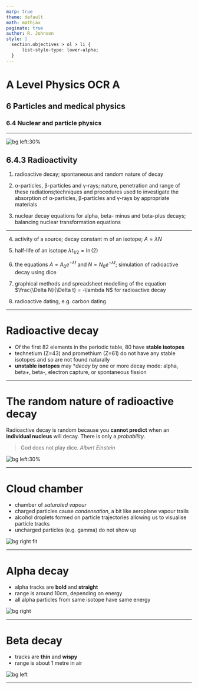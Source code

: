 ```yaml
---
marp: true
theme: default
math: mathjax
paginate: true
author: R. Johnson
style: |
  section.objectives > ol > li {
      list-style-type: lower-alpha;
  }
---
```


# A Level Physics OCR A
## 6 Particles and medical physics
### 6.4 Nuclear and particle physics

---

<!-- _class: objectives -->

![bg left:30%](https://images.unsplash.com/photo-1492962827063-e5ea0d8c01f5?ixlib=rb-4.0.3&ixid=MnwxMjA3fDB8MHxwaG90by1wYWdlfHx8fGVufDB8fHx8&auto=format&fit=crop&w=2121&q=80)
## 6.4.3 Radioactivity


1. radioactive decay; spontaneous and random nature of decay

2. α-particles, β-particles and γ-rays; nature, penetration and range of these radiations;techniques and procedures used to investigate the absorption of α-particles, β-particles and γ-rays by appropriate materials

3. nuclear decay equations for alpha, beta- minus and beta-plus decays; balancing nuclear transformation equations

---

4. activity of a source; decay constant m of an isotope; $A=\lambda N$

5. half-life of an isotope $\lambda t_{1/2}=\ln (2)$

6. the equations $A=A_0 e^{-\lambda t}$ and $N=N_0 e^{-\lambda t}$; simulation of radioactive decay using dice

7. graphical methods and spreadsheet modelling of the equation $\frac{\Delta N}{\Delta t} = -\lambda N$ for radioactive decay

8. radioactive dating, e.g. carbon dating

---

# Radioactive decay

* Of the first 82 elements in the periodic table, 80 have **stable isotopes**
* technetium (Z=43) and promethium (Z=61) do not have any stable isotopes and so are not found naturally
* **unstable isotopes** may **decay* by one or more decay mode: alpha, beta+, beta-, electron capture, or spontaneous fission

---

# The random nature of radioactive decay

Radioactive decay is random because you **cannot predict** when an **individual nucleus** will decay. There is only a _probability_.

> God does not play dice.
_Albert Einstein_

![bg left:30%](https://upload.wikimedia.org/wikipedia/commons/thumb/9/99/Dice_-_1-2-4-5-6.jpg/1024px-Dice_-_1-2-4-5-6.jpg)

---

# Cloud chamber

- chamber of _saturated vapour_
- charged particles cause _condensation_, a bit like aeroplane vapour trails
- alcohol droplets formed on particle trajectories allowing us to visualise particle tracks
- uncharged particles (e.g. gamma) do not show up

![bg right fit](https://i.ytimg.com/vi/noP7HT-Uins/maxresdefault.jpg)

---


# Alpha decay

- alpha tracks are **bold** and **straight**
- range is around 10cm, depending on energy
- all alpha particles from same isotope have same energy

![bg right](http://www.nuffieldfoundation.org/sites/default/files/images/Alpha%20particle%20tracks%20showing%20their%20short%20range_1188(1).jpg)

---

# Beta decay

- tracks are **thin** and **wispy**
- range is about 1 metre in air

![bg left](https://images.fineartamerica.com/images-medium-large-5/track-of-fast-beta-ray-in-cloud-chamber-ctr-wilsonscience-photo-library.jpg)

---

